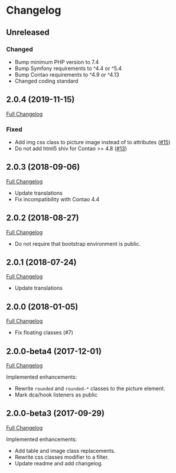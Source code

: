 
Changelog
=========

Unreleased
----------

### Changed

- Bump minimum PHP version to 7.4
- Bump Symfony requirements to ^4.4 or ^5.4
- Bump Contao requirements to ^4.9 or ^4.13
- Changed coding standard

2.0.4 (2019-11-15)
------------------

[Full Changelog](https://github.com/contao-bootstrap/layout/compare/2.0.3...2.0.4)

### Fixed

 - Add img css class to picture image instead of to attributes ([#15](https://github.com/contao-bootstrap/layout/issues/15))
 - Do not add html5 shiv for Contao >= 4.8 ([#13](https://github.com/contao-bootstrap/layout/issues/13))

2.0.3 (2018-09-06)
------------------

[Full Changelog](https://github.com/contao-bootstrap/layout/compare/2.0.2...2.0.3)

 - Update translations
 - Fix incompatibility with Contao 4.4

2.0.2 (2018-08-27)
------------------

[Full Changelog](https://github.com/contao-bootstrap/layout/compare/2.0.1...2.0.2)

 - Do not require that bootstrap environment is public.


2.0.1 (2018-07-24)
------------------

[Full Changelog](https://github.com/contao-bootstrap/layout/compare/2.0.0...2.0.1)

 - Update translations


2.0.0 (2018-01-05)
------------------

[Full Changelog](https://github.com/contao-bootstrap/layout/compare/2.0.0-beta4...2.0.0)

 - Fix floating classes (#7)


2.0.0-beta4 (2017-12-01)
------------------------

[Full Changelog](https://github.com/contao-bootstrap/layout/compare/2.0.0-beta3...2.0.0-beta4)

Implemented enhancements:

 - Rewrite `rounded` and `rounded-*` classes to the picture element.
 - Mark dca/hook listeners as public


2.0.0-beta3 (2017-09-29)
------------------------

[Full Changelog](https://github.com/contao-bootstrap/layout/compare/2.0.0-beta2...2.0.0-beta3)

Implemented enhancements:

 - Add table and image class replacements.
 - Rewrite css classes modifier to a filter.
 - Update readme and add changelog.
